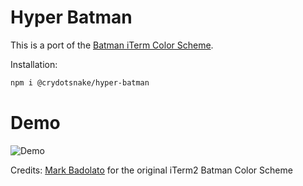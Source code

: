 # Hyper Batman

This is a port of the [Batman iTerm Color Scheme](https://github.com/mbadolato/iTerm2-Color-Schemes).

Installation:

```bash
npm i @crydotsnake/hyper-batman
```

# Demo

![Demo](https://github.com/demo/hyper-batman/blob/main/demo.png?raw=true)

Credits:
[Mark Badolato](https://github.com/mbadolato) for the original iTerm2 Batman Color Scheme